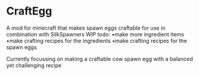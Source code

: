 # CraftEgg
A mod for minecraft that makes spawn eggs craftable for use in combination with SilkSpawners
WIP
todo:
•make more ingredient items
•make crafting recipes for the ingredients
•make crafting recipes for the spawn eggs

Currently focussing on making a craftable cow spawn egg with a balanced yet challenging recipe
